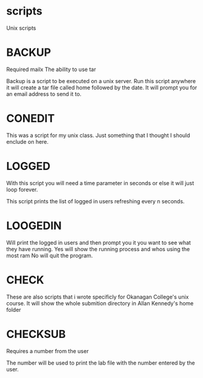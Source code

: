 scripts
=======

Unix scripts

BACKUP
========
Required mailx
The ability to use tar

Backup is a script to be executed on a unix server.
Run this script anywhere it will create a tar file called home followed by the date. 
It will prompt you for an email address to send it to. 

CONEDIT
========

This was a script for my unix class.
Just something that I thought I should enclude on here.

LOGGED
=======

With this script you will need a time parameter in seconds or else it will just loop forever. 

This script prints the list of logged in users refreshing every n seconds. 

LOOGEDIN
=========

Will print the logged in users and then prompt you it you want to see what they have running.
Yes will show the running process and whos using the most ram
No will quit the program.

CHECK
======

These are also scripts that i wrote specificly for Okanagan College's unix course.
It will show the whole submition directory in Allan Kennedy's home folder

CHECKSUB
=========

Requires a number from the user

The number will be used to print the lab file with the number entered by the user.
